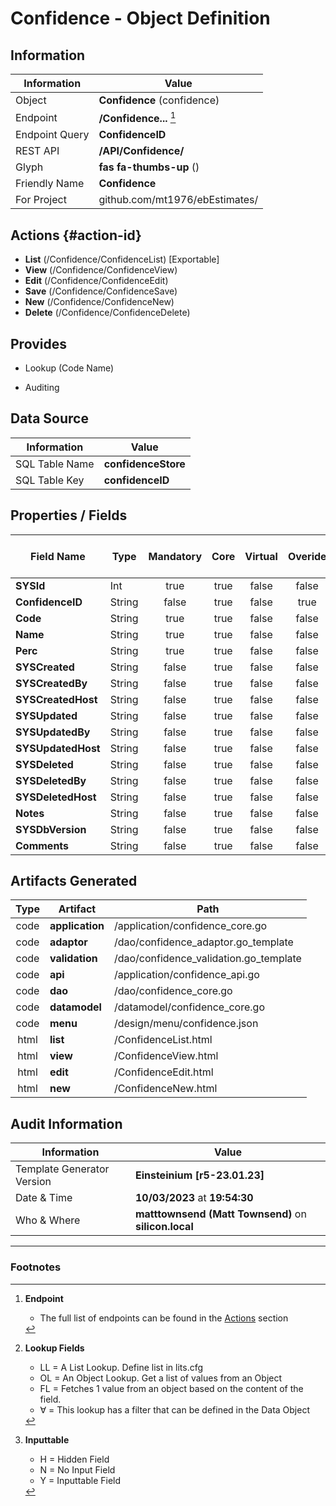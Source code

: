 # **Confidence** - Object Definition
##  Information
| Information  | Value  |
|---|---|
|Object         |**Confidence** (confidence) |
|Endpoint 	    |**/Confidence...** [^1]|
|Endpoint Query |**ConfidenceID**|
|REST API|**/API/Confidence/**|
Glyph|**fas fa-thumbs-up** ()
Friendly Name|**Confidence**|
|For Project    |github.com/mt1976/ebEstimates/|

##  Actions {#action-id}
* **List** (/Confidence/ConfidenceList) [Exportable]
* **View** (/Confidence/ConfidenceView)
* **Edit** (/Confidence/ConfidenceEdit)
* **Save** (/Confidence/ConfidenceSave)
* **New** (/Confidence/ConfidenceNew)
* **Delete** (/Confidence/ConfidenceDelete)







##  Provides
 * Lookup (Code Name)

* Auditing 




##  Data Source 
| Information  | Value  |
|---|---|
SQL Table Name       | **confidenceStore**
SQL Table Key | **confidenceID**



##  Properties / Fields
| Field Name| Type | Mandatory | Core | Virtual | Overide | Lookup [^2]| Lookup Object      | Lookup Field Source         | Lookup Return Value                | Inputable [^3]|DB Column|Default Value| No Change | Callout | Internal | Display | Mask |
| -- | --  | :--: | :--: | :--: |:--: |:--: |:--: |-- |-- |:--: |-- | --| :--: | :--: | :--: | -- | -- |
|**SYSId**|Int|true|true|false|false|||||NH|_id|0|false|false|true|text||
|**ConfidenceID**|String|false|true|false|true|||||H|confidenceID||true|false|false|text||
|**Code**|String|true|true|false|false|||||Y|code||false|false|false|text||
|**Name**|String|true|true|false|false|||||Y|name||false|false|false|text||
|**Perc**|String|true|true|false|false|||||Y|perc||false|false|false|text||
|**SYSCreated**|String|false|true|false|false|||||NH|_created||false|false|true|text||
|**SYSCreatedBy**|String|false|true|false|false|||||NH|_createdBy||false|false|true|text||
|**SYSCreatedHost**|String|false|true|false|false|||||NH|_createdHost||false|false|true|text||
|**SYSUpdated**|String|false|true|false|false|||||NH|_updated||false|false|true|text||
|**SYSUpdatedBy**|String|false|true|false|false|||||NH|_updatedBy||false|false|true|text||
|**SYSUpdatedHost**|String|false|true|false|false|||||NH|_updatedHost||false|false|true|text||
|**SYSDeleted**|String|false|true|false|false|||||NH|_deleted||false|false|true|text||
|**SYSDeletedBy**|String|false|true|false|false|||||NH|_deletedBy||false|false|true|text||
|**SYSDeletedHost**|String|false|true|false|false|||||NH|_deletedHost||false|false|true|text||
|**Notes**|String|false|true|false|false|||||Y|notes||false|false|false|text||
|**SYSDbVersion**|String|false|true|false|false|||||NH|_dbVersion||false|false|true|text||
|**Comments**|String|false|true|false|false|||||Y|comments||false|false|false|text||


##  Artifacts Generated
| Type | Artifact | Path|
| :--: | -- | -- |
| code | **application** | /application/confidence_core.go |
| code | **adaptor** | /dao/confidence_adaptor.go_template |
| code | **validation** | /dao/confidence_validation.go_template |
| code | **api** | /application/confidence_api.go |
| code | **dao** | /dao/confidence_core.go |
| code | **datamodel** | /datamodel/confidence_core.go |
| code | **menu** | /design/menu/confidence.json |
| html | **list** | /ConfidenceList.html |
| html | **view** | /ConfidenceView.html |
| html | **edit** | /ConfidenceEdit.html |
| html | **new** | /ConfidenceNew.html |


## Audit Information
| Information  | Value |
|---|---|
Template Generator Version   | **Einsteinium [r5-23.01.23]**
Date & Time		     | **10/03/2023** at **19:54:30**
Who & Where		     | **matttownsend (Matt Townsend)** on **silicon.local**

---
### Footnotes
[^1]: **Endpoint**
    * The full list of endpoints can be found in the [Actions](#action-id) section
[^2]: **Lookup Fields**
    * LL = A List Lookup. Define list in lits.cfg
    * OL = An Object Lookup. Get a list of values from an Object
    * FL = Fetches 1 value from an object based on the content of the field. 
    * ∀ = This lookup has a filter that can be defined in the Data Object
[^3]: **Inputtable**   
    * H = Hidden Field
    * N = No Input Field
    * Y = Inputtable Field